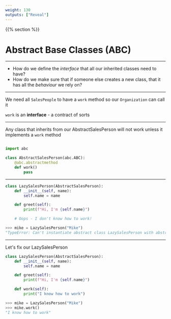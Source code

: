 ```yaml
---
weight: 130
outputs: ["Reveal"]
---
```


{{% section %}}

# Abstract Base Classes (ABC)

---

- How do we define the *interface* that all our inherited classes need to have?
- How do we make sure that if someone else creates a new class, that it has all the *behaviour* we rely on?

---

We need all `SalesPeople` to have a `work` method so our `Organization` can call it

`work` is an **interface** - a contract of sorts

---

Any class that inherits from our AbstractSalesPerson will not work unless it implements a `work` method

```python

import abc

class AbstractSalesPerson(abc.ABC):
    @abc.abstractmethod
    def work()
        pass
```

---

```python
class LazySalesPerson(AbstractSalesPerson):
    def __init__(self, name):
        self.name = name

    def greet(self):
        print(f"Hi, I'm {self.name}")

    # Oops - I don't know how to work!

>>> mike = LazySalesPerson("Mike")
"TypeError: Can't instantiate abstract class LazySalesPerson with abstract methods work"
```

---

Let's fix our LazySalesPerson

```python
class LazySalesPerson(AbstractSalesPerson):
    def __init__(self, name):
        self.name = name

    def greet(self):
        print(f"Hi, I'm {self.name}")

    def work(self):
        print("I know how to work")

>>> mike = LazySalesPerson("Mike")
>>> mike.work()
"I know how to work"
```
